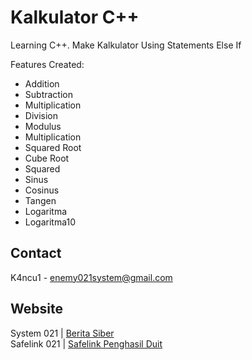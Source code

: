 # Kalkulator C++

 Learning C++. Make Kalkulator Using Statements Else If

Features Created: 
- Addition
- Subtraction
- Multiplication
- Division
- Modulus
- Multiplication
- Squared Root
- Cube Root
- Squared
- Sinus
- Cosinus
- Tangen
- Logaritma
- Logaritma10

## Contact

K4ncu1 - enemy021system@gmail.com

## Website

System 021 | <a href="https://www.system021.my.id">Berita Siber</a>
<br>
Safelink 021 | <a href="https://www.system021.my.id">Safelink Penghasil Duit</a>
